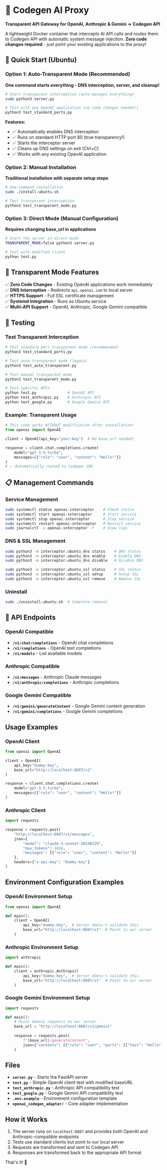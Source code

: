 # 🚀 Codegen AI Proxy

**Transparent API Gateway for OpenAI, Anthropic & Gemini → Codegen API**

A lightweight Docker container that intercepts AI API calls and routes them to Codegen API with automatic system message injection. **Zero code changes required** - just point your existing applications to the proxy!

## 🚀 Quick Start (Ubuntu)

### Option 1: Auto-Transparent Mode (Recommended)
**One command starts everything - DNS interception, server, and cleanup!**

```bash
# Start transparent interception (auto-manages everything)
sudo python3 server.py

# Test with any OpenAI application (no code changes needed!)
python3 test_standard_ports.py
```

**Features:**
- ✅ Automatically enables DNS interception
- ✅ Runs on standard HTTP port 80 (true transparency!)
- ✅ Starts the interceptor server  
- ✅ Cleans up DNS settings on exit (Ctrl+C)
- ✅ Works with any existing OpenAI application

### Option 2: Manual Installation
**Traditional installation with separate setup steps**

```bash
# One-command installation
sudo ./install-ubuntu.sh

# Test transparent interception
python3 test_transparent_mode.py
```

### Option 3: Direct Mode (Manual Configuration)
**Requires changing base_url in applications**

```bash
# Start the server in direct mode
TRANSPARENT_MODE=false python3 server.py

# Test with modified client
python test.py
```

## 🔄 Transparent Mode Features

✅ **Zero Code Changes** - Existing OpenAI applications work immediately  
✅ **DNS Interception** - Redirects `api.openai.com` to local server  
✅ **HTTPS Support** - Full SSL certificate management  
✅ **Systemd Integration** - Runs as Ubuntu service  
✅ **Multi-API Support** - OpenAI, Anthropic, Google Gemini compatible

## 🧪 Testing

### Test Transparent Interception
```bash
# Test standard port transparent mode (recommended)
python3 test_standard_ports.py

# Test auto-transparent mode (legacy)
python3 test_auto_transparent.py

# Test manual transparent mode
python3 test_transparent_mode.py

# Test specific APIs
python test.py              # OpenAI API
python test_anthropic.py    # Anthropic API  
python test_google.py       # Google Gemini API
```

### Example: Transparent Usage
```python
# This code works WITHOUT modification after installation!
from openai import OpenAI

client = OpenAI(api_key="your-key")  # No base_url needed!

response = client.chat.completions.create(
    model="gpt-3.5-turbo",
    messages=[{"role": "user", "content": "Hello!"}]
)
# ✅ Automatically routed to Codegen SDK
```

## 📋 Management Commands

### Service Management
```bash
sudo systemctl status openai-interceptor    # Check status
sudo systemctl start openai-interceptor     # Start service
sudo systemctl stop openai-interceptor      # Stop service
sudo systemctl restart openai-interceptor   # Restart service
sudo journalctl -u openai-interceptor -f    # View logs
```

### DNS & SSL Management
```bash
sudo python3 -m interceptor.ubuntu_dns status    # DNS status
sudo python3 -m interceptor.ubuntu_dns enable    # Enable DNS
sudo python3 -m interceptor.ubuntu_dns disable   # Disable DNS

sudo python3 -m interceptor.ubuntu_ssl status    # SSL status
sudo python3 -m interceptor.ubuntu_ssl setup     # Setup SSL
sudo python3 -m interceptor.ubuntu_ssl remove    # Remove SSL
```

### Uninstall
```bash
sudo ./uninstall-ubuntu.sh  # Complete removal
```

## 🔧 API Endpoints

### OpenAI Compatible
- **`/v1/chat/completions`** - OpenAI chat completions
- **`/v1/completions`** - OpenAI text completions
- **`/v1/models`** - List available models

### Anthropic Compatible
- **`/v1/messages`** - Anthropic Claude messages
- **`/v1/anthropic/completions`** - Anthropic completions

### Google Gemini Compatible
- **`/v1/gemini/generateContent`** - Google Gemini content generation
- **`/v1/gemini/completions`** - Google Gemini completions

## Usage Examples

### OpenAI Client
```python
from openai import OpenAI

client = OpenAI(
    api_key="dummy-key",
    base_url="http://localhost:8887/v1"
)

response = client.chat.completions.create(
    model="gpt-3.5-turbo",
    messages=[{"role": "user", "content": "Hello!"}]
)
```

### Anthropic Client
```python
import requests

response = requests.post(
    "http://localhost:8887/v1/messages",
    json={
        "model": "claude-3-sonnet-20240229",
        "max_tokens": 1024,
        "messages": [{"role": "user", "content": "Hello!"}]
    },
    headers={"x-api-key": "dummy-key"}
)
```

## Environment Configuration Examples

### OpenAI Environment Setup
```python
from openai import OpenAI

def main():
    client = OpenAI(
        api_key="dummy-key",  # Server doesn't validate this
        base_url="http://localhost:8887/v1"  # Point to our server
    )
```

### Anthropic Environment Setup
```python
import anthropic

def main():
    client = anthropic.Anthropic(
        api_key="dummy-key",  # Server doesn't validate this
        base_url="http://localhost:8887/v1"  # Point to our server
    )
```

### Google Gemini Environment Setup
```python
import requests

def main():
    # Point Gemini requests to our server
    base_url = "http://localhost:8887/v1/gemini"
    
    response = requests.post(
        f"{base_url}/generateContent",
        json={"contents": [{"role": "user", "parts": [{"text": "Hello!"}]}]}
    )
```

## Files

- **`server.py`** - Starts the FastAPI server
- **`test.py`** - Simple OpenAI client test with modified baseURL
- **`test_anthropic.py`** - Anthropic API compatibility test
- **`test_google.py`** - Google Gemini API compatibility test
- **`.env.example`** - Environment configuration template
- **`openai_codegen_adapter/`** - Core adapter implementation

## How it Works

1. The server runs on `localhost:8887` and provides both OpenAI and Anthropic-compatible endpoints
2. Tests use standard clients but point to our local server
3. Requests are transformed and sent to Codegen API
4. Responses are transformed back to the appropriate API format

That's it! 🚀
